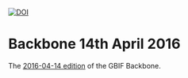 [![DOI](https://zenodo.org/badge/DOI/10.15468/1yhg-ae89.svg)](https://doi.org/10.15468/1yhg-ae89)

# Backbone 14th April 2016

The [2016-04-14 edition](https://hosted-datasets.gbif.org/datasets/backbone/2016-04-14/) of the GBIF Backbone.